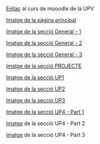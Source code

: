 <a href="https://moodlemupes.upv.es/course/view.php?id=170" target="_blank">Enllaç</a> al curs de mooodle de la UPV

<a href="https://github.com/ReinaPA/KarmaBD/blob/main/moodle/imatges/1.Cursos%20disponibles.png" target="_blank">Imatge de la pàgina principal</a>

<a href="https://github.com/ReinaPA/KarmaBD/blob/main/moodle/imatges/02.Curs%20BdB.png" target="_blank">Imatge de la secció General - 1</a>

<a href="" target="_blank">Imatge de la secció General - 2</a>

<a href="" target="_blank">Imatge de la secció General - 3</a>

<a href="" target="_blank">Imatge de la secció PROJECTE</a>

<a href="" target="_blank">Imatge de la secció UP1</a>

<a href="" target="_blank">Imatge de la secció UP2</a>

<a href="" target="_blank">Imatge de la secció UP3</a>

<a href="" target="_blank">Imatge de la secció UP4 - Part 1</a>

<a href="" target="_blank">Imatge</a> de la secció UP4 - Part 2

<a href="" target="_blank">Imatge</a> de la secció UP4 - Part 3